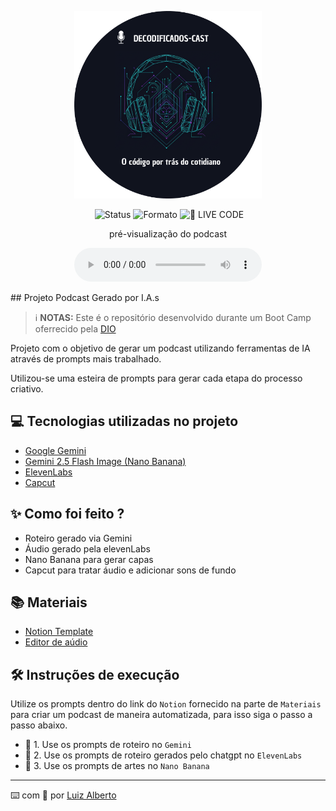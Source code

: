 <p align="center">
<img 
    src="./assets/cover.png"
    width="300"
/>
</p>

<p align="center">
  <img 
    >
</a>
  <img alt="Status" src="https://img.shields.io/badge/status-concluído-brightgreen">
  <img alt="Formato" src="https://img.shields.io/badge/formato-MP3-red">
<img 
    src="https://img.shields.io/badge/🔴_PodCast-FF5E72" 
    alt="🔴 LIVE CODE">
</a>
</p>

<p align="center">
    pré-visualização do podcast
    <div align="center">
    <audio src="output/Decodificados-Ep.01.mp3" controls title="Podcast editado"></audio>
</div>

</p>
## Projeto Podcast Gerado por I.A.s


 > ℹ️ **NOTAS:** Este é o repositório desenvolvido durante um Boot Camp oferrecido pela [DIO](https://dio.me)

Projeto com o objetivo de gerar um podcast utilizando ferramentas de IA através de prompts mais trabalhado.

Utilizou-se uma esteira de prompts para gerar cada etapa do processo criativo.

## 💻 Tecnologias utilizadas no projeto

- [Google Gemini](https://gemini.google.com/app?hl=pt-BR) 
- [Gemini 2.5 Flash Image (Nano Banana)](hhttps://aistudio.google.com/prompts/new_chat)
- [ElevenLabs](https://beta.elevenlabs.io/)
- [Capcut](https://www.capcut.com/pt-br/)

## ✨ Como foi feito ?

- Roteiro gerado via Gemini
- Áudio gerado pela elevenLabs
- Nano Banana para gerar capas
- Capcut para tratar áudio e adicionar sons de fundo

## 📚 Materiais

- [Notion Template](https://www.notion.so/PAS-Podcast-AI-Studio-28c0535a80e281129abbcc44f1ae679d?source=copy_link)
- [Editor de aúdio](https://www.capcut.com/editor?from_page=landing_page&__action_from=picture_V%C3%ADdeos%20profissionais%20em%20minutos,%20n%C3%A3o%20em%20horas.)


## 🛠️ Instruções de execução

Utilize os prompts dentro do link do `Notion` fornecido na parte de `Materiais` para criar um podcast de maneira automatizada, para isso siga o passo a passo abaixo.

- 🤖 1. Use os prompts de roteiro no `Gemini`
- 🤖 2. Use os prompts de roteiro gerados pelo chatgpt no  `ElevenLabs`
- 🤖 3. Use os prompts de artes no `Nano Banana`



---

⌨️ com 💜 por [Luiz Alberto](https://github.com/L-AlbCS)

